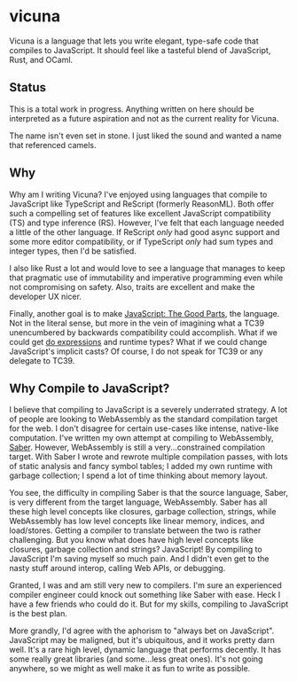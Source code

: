 # vicuna

Vicuna is a language that lets you write elegant, type-safe code that compiles to JavaScript. It should feel like
a tasteful blend of JavaScript, Rust, and OCaml.

## Status

This is a total work in progress. Anything written on here should be interpreted as a future aspiration and not as
the current reality for Vicuna.

The name isn't even set in stone. I just liked the sound and wanted a name that referenced camels.

## Why

Why am I writing Vicuna? I've enjoyed using languages that compile to JavaScript like TypeScript and ReScript
(formerly ReasonML). Both offer such a compelling set of features like excellent JavaScript compatibility (TS)
and type inference (RS). However, I've felt that each language needed a little of the other language.
If ReScript *only* had good async support and some more editor compatibility, or if TypeScript *only*
had sum types and integer types, then I'd be satisfied.

I also like Rust a lot and would love to see a language that manages to keep that pragmatic use
of immutability and imperative programming even while not compromising on safety. Also, traits 
are excellent and make the developer UX nicer.

Finally, another goal is to make 
[JavaScript: The Good Parts](https://www.oreilly.com/library/view/javascript-the-good/9780596517748/), the language.
Not in the literal sense, but more in the vein of imagining what a TC39 unencumbered by backwards compatibility
could accomplish. What if we could get [do expressions](https://github.com/tc39/proposal-do-expressions) 
and runtime types? What if we could change JavaScript's implicit casts? Of course, I do not speak for TC39
or any delegate to TC39.

## Why Compile to JavaScript?
I believe that compiling to JavaScript is a severely underrated strategy. A lot of people are 
looking to WebAssembly as the standard compilation target for the web. I don't disagree for
certain use-cases like intense, native-like computation. I've written my own attempt at compiling
to WebAssembly, [Saber](https://github.com/nicholaslyang/saber). However, WebAssembly is still a
very...constrained compilation target. With Saber I wrote and rewrote multiple compilation passes,
with lots of static analysis and fancy symbol tables; I added my own runtime with garbage collection; 
I spend a lot of time thinking about memory layout. 

You see, the difficulty in compiling Saber is that the source language, Saber, is very different from the 
target language, WebAssembly. Saber has all these high level concepts like closures, garbage collection, strings,
while WebAssembly has low level concepts like linear memory, indices, and load/stores. Getting a compiler to translate
between the two is rather challenging. But you know what does have high level concepts like closures,
garbage collection and strings? JavaScript! By compiling to JavaScript I'm saving myself so much pain.
And I didn't even get to the nasty stuff around interop, calling Web APIs, or debugging.

Granted, I was and am still very new to compilers. I'm sure an experienced compiler engineer 
could knock out something like Saber with ease. Heck I have a few friends who could do it. 
But for my skills, compiling to JavaScript is the best plan.

More grandly, I'd agree with the aphorism to "always bet on JavaScript". JavaScript may be maligned, but
it's ubiquitous, and it works pretty darn well. It's a rare high level, dynamic language that performs
decently. It has some really great libraries (and some...less great ones). It's not going anywhere, so
we might as well make it as fun to write as possible.
